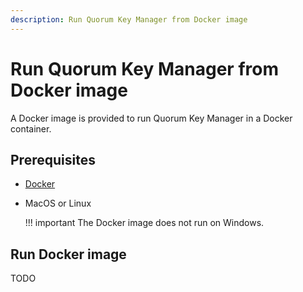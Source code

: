 ```yaml
---
description: Run Quorum Key Manager from Docker image
---
```


# Run Quorum Key Manager from Docker image

A Docker image is provided to run Quorum Key Manager in a Docker container.

## Prerequisites

* [Docker](https://docs.docker.com/install/)

* MacOS or Linux

    !!! important
        The Docker image does not run on Windows.

## Run Docker image

TODO
